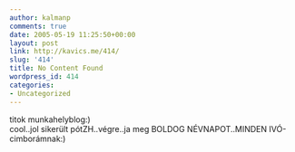 ```yaml
---
author: kalmanp
comments: true
date: 2005-05-19 11:25:50+00:00
layout: post
link: http://kavics.me/414/
slug: '414'
title: No Content Found
wordpress_id: 414
categories:
- Uncategorized
---
```


titok munkahelyblog:)  
cool..jol sikerült pótZH..végre..ja meg BOLDOG NÉVNAPOT..MINDEN IVÓ-cimborámnak:)

